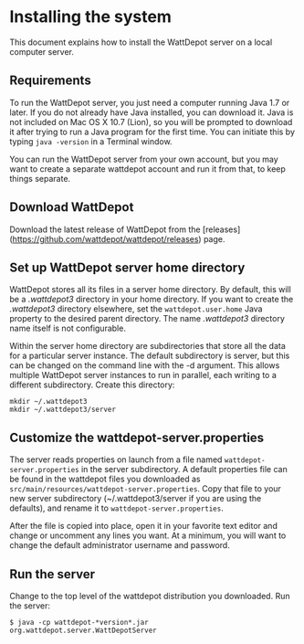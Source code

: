 # Installing the system

This document explains how to install the WattDepot server on a local computer server.

## Requirements

To run the WattDepot server, you just need a computer running Java 1.7 or later. If you do not
already have Java installed, you can download it. Java is not included on Mac OS X 10.7 (Lion), so
you will be prompted to download it after trying to run a Java program for the first time. You can
initiate this by typing `java -version` in a Terminal window.

You can run the WattDepot server from your own account, but you may want to create a separate
wattdepot account and run it from that, to keep things separate.

## Download WattDepot

Download the latest release of WattDepot from the [releases]
(https://github.com/wattdepot/wattdepot/releases) page.

## Set up WattDepot server home directory

WattDepot stores all its files in a server home directory. By default, this will be a *.wattdepot3*
directory in your home directory. If you want to create the *.wattdepot3* directory elsewhere, set
the `wattdepot.user.home` Java property to the desired parent directory. The name *.wattdepot3*
directory name itself is not configurable.

Within the server home directory are subdirectories that store all the data for a particular server
instance. The default subdirectory is server, but this can be changed on the command line with the
-d argument. This allows multiple WattDepot server instances to run in parallel, each writing to a
different subdirectory. Create this directory:

    mkdir ~/.wattdepot3
    mkdir ~/.wattdepot3/server

## Customize the wattdepot-server.properties

The server reads properties on launch from a file named `wattdepot-server.properties` in the server
subdirectory. A default properties file can be found in the wattdepot files you downloaded as
`src/main/resources/wattdepot-server.properties`. Copy that file to your new server
subdirectory (~/.wattdepot3/server if you are using the defaults), and rename it to
`wattdepot-server.properties`.

After the file is copied into place, open it in your favorite text editor and change or uncomment
any lines you want. At a minimum, you will want to change the default administrator username and
password.

## Run the server

Change to the top level of the wattdepot distribution you downloaded. Run the server:

    $ java -cp wattdepot-*version*.jar org.wattdepot.server.WattDepotServer
    
